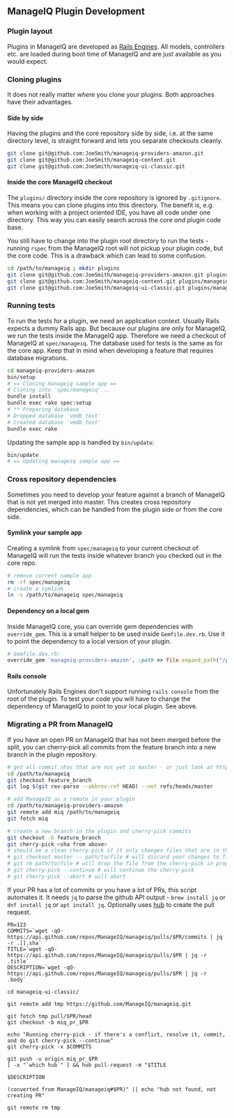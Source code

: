 ## ManageIQ Plugin Development

### Plugin layout

Plugins in ManageIQ are developed as [Rails Engines](http://guides.rubyonrails.org/engines.html). All models, 
controllers etc. are loaded during boot time of ManageIQ and are just available as you would expect.

### Cloning plugins

It does not really matter _where_ you clone your plugins. Both approaches have their advantages.

#### Side by side

Having the plugins and the core repository side by side, i.e. at the same directory level, is straight forward and
lets you separate checkouts cleanly.

```bash
git clone git@github.com:JoeSmith/manageiq-providers-amazon.git
git clone git@github.com:JoeSmith/manageiq-content.git
git clone git@github.com:JoeSmith/manageiq-ui-classic.git
```

#### Inside the core ManageIQ checkout

The `plugins/` directory inside the core repository is ignored by `.gitignore`. This means you can clone plugins
into this directory. The benefit is, e.g. when working with a project oriented IDE, you have all code under one
directory. This way you can easily search across the core _and_ plugin code base. 

You still have to change into the plugin root directory to run the tests - running `rspec` from the ManageIQ root will
not pickup your plugin code, but the core code. This is a drawback which can lead to some confusion.

```bash
cd /path/to/manageiq ; mkdir plugins
git clone git@github.com:JoeSmith/manageiq-providers-amazon.git plugins/manageiq-providers-amazon
git clone git@github.com:JoeSmith/manageiq-content.git plugins/manageiq-content
git clone git@github.com:JoeSmith/manageiq-ui-classic.git plugins/manageiq-ui-classic
```

### Running tests

To run the tests for a plugin, we need an application context. Usually Rails expects a dummy Rails app. But because
our plugins are only for ManageIQ, we run the tests inside the ManageIQ app. Therefore we need a checkout of ManageIQ
at `spec/manageiq`. The database used for tests is the same as for the core app. Keep that in mind when developing a
feature that requires database migrations.

```bash
cd manageiq-providers-amazon
bin/setup
# == Cloning manageiq sample app ==
# Cloning into 'spec/manageiq'...
bundle install
bundle exec rake spec:setup
# ** Preparing database
# Dropped database 'vmdb_test'
# Created database 'vmdb_test'
bundle exec rake
```

Updating the sample app is handled by `bin/update`:

```bash
bin/update
# == Updating manageiq sample app ==
```

### Cross repository dependencies

Sometimes you need to develop your feature against a branch of ManageIQ that is not yet merged into master. This creates
cross repository dependencies, which can be handled from the plugin side or from the core side.

#### Symlink your sample app

Creating a symlink from `spec/manageiq` to your current checkout of ManageIQ will run the tests inside whatever branch
you checked out in the core repo.

```bash
# remove current sample app
rm -rf spec/manageiq 
# create a symlink
ln -s /path/to/manageiq spec/manageiq
```

#### Dependency on a local gem

Inside ManageIQ core, you can override gem dependencies with `override_gem`. This is a small helper to be used inside
`Gemfile.dev.rb`. Use it to point the dependency to a local version of your plugin. 

```ruby
# Gemfile.dev.rb:
override_gem 'manageiq-providers-amazon', :path => File.expand_path("/path/to/manageiq-providers-amazon")
```

#### Rails console

Unfortunately Rails Engines don't support running `rails console` from the root of the plugin. To test your code you
will have to change the dependency of ManageIQ to point to your local plugin. See above.

### Migrating a PR from ManageIQ

If you have an open PR on ManageIQ that has not been merged before the split, you can cherry-pick all commits from
the feature branch into a new branch in the plugin repository.

```bash
# get all commit shas that are not yet in master - or just look at https://github.com/ManageIQ/manageiq/pull/<id>
cd /path/to/manageiq
git checkout feature_branch
git log $(git rev-parse --abbrev-ref HEAD) --not refs/heads/master

# add ManageIQ as a remote in your plugin
cd /path/to/manageiq-providers-amazon
git remote add miq /path/to/manageiq
git fetch miq

# create a new branch in the plugin and cherry-pick commits
git checkout -b feature_branch
git cherry-pick <sha from above>
# should be a clean cherry-pick if it only changes files that are in the new plugin, if not:
# git checkout master -- path/to/file # will discard your changes to file
# git rm path/to/file # will drop the file from the cherry-pick in progress
# git cherry-pick --continue # will continue the cherry-pick
# git cherry-pick --abort # will abort
```

If your PR has a lot of commits or you have a lot of PRs, this script automates it.
It needs `jq` to parse the github API output - `brew install jq` or `dnf install jq` or `apt install jq`.
Optionally uses [hub](https://hub.github.com/) to create the pull request.


```
PR=123
COMMITS=`wget -qO- https://api.github.com/repos/ManageIQ/manageiq/pulls/$PR/commits | jq -r .[].sha`
TITLE=`wget -qO- https://api.github.com/repos/ManageIQ/manageiq/pulls/$PR | jq -r .title`
DESCRIPTION=`wget -qO- https://api.github.com/repos/ManageIQ/manageiq/pulls/$PR | jq -r .body`

cd manageiq-ui-classic/

git remote add tmp https://github.com/ManageIQ/manageiq.git

git fetch tmp pull/$PR/head
git checkout -b miq_pr_$PR

echo "Running cherry-pick - if there's a conflict, resolve it, commit, and do git cherry-pick --continue"
git cherry-pick -x $COMMITS

git push -u origin miq_pr_$PR
[ -x "`which hub`" ] && hub pull-request -m "$TITLE

$DESCRIPTION

(converted from ManageIQ/manageiq#$PR)" || echo "hub not found, not creating PR"

git remote rm tmp
```
